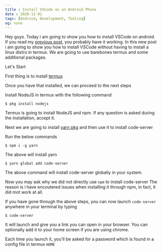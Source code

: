 ```yaml
---
title : Install VSCode on an Android Phone
date : 2020-11-01
tags: [Android, Development, Tooling]
og: none
---
```


Hey guys. Today i am going to show you how to install 
VSCode on android. If you read my [previous post](https://dev.to/josiasaurel/how-to-install-vscode-on-android-5f8d),
you probably have it working. In this new post i am going to
show you how to install VSCode without having to install a 
linux distro in termux. We are going to use barebones termux
and some additional packages.

Let's Start

First thing is to install [termux](https://play.google.com/store/apps/details?id=com.termux)

Once you have that installed, we can proceed to the next steps

Install NodeJS in termux with the following command
```shell
$ pkg install nodejs
```

Termux is going to install NodeJS and npm. If any question is asked during the installation, accept it.

Next we are going to install [yarn pkg](https://yarnpkg.com/) and then use it to install code-server

Run the below commands

```shell
$ npm i -g yarn
```
The above will install yarn

```shell
$ yarn global add code-server
```

The above command will install code-server globally in your system.

Now you may ask why we did not directly use ``` npm ``` to install code-server
The reason is i have encoutered issues when installing it through npm, in fact, it did mot work at all.

If you have gone through the above steps, you can now launch ``` code-server ``` anywhere in your terminal by typing
```shell
$ code-server
```
It will launch and give you a link you can open in your browser. You can optionally add it to your home screen if you are using chrome.

Each time you launch it, you'll be asked for a password which is found in a config file in termux ``` HOME ```

